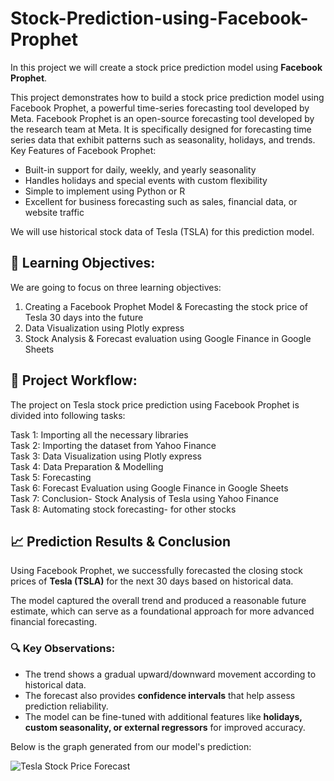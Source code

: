 # Stock-Prediction-using-Facebook-Prophet
In this project we will create a stock price prediction model using **Facebook Prophet**.

This project demonstrates how to build a stock price prediction model using Facebook Prophet, a powerful time-series forecasting tool developed by Meta.
Facebook Prophet is an open-source forecasting tool developed by the research team at Meta. It is specifically designed for forecasting time series data that exhibit patterns such as seasonality, holidays, and trends. </br>
Key Features of Facebook Prophet:

* Built-in support for daily, weekly, and yearly seasonality
* Handles holidays and special events with custom flexibility
* Simple to implement using Python or R
* Excellent for business forecasting such as sales, financial data, or website traffic </br>

We will use historical stock data of Tesla (TSLA) for this prediction model.

## 🎯 Learning Objectives:
We are going to focus on three learning objectives:

1) Creating a Facebook Prophet Model & Forecasting the stock price of Tesla 30 days into the future
2) Data Visualization using Plotly express
3) Stock Analysis & Forecast evaluation using Google Finance in Google Sheets

## 📌 Project Workflow:
The project on Tesla stock price prediction using Facebook Prophet is divided into following tasks:

Task 1: Importing all the necessary libraries </br>
Task 2: Importing the dataset from Yahoo Finance </br>
Task 3: Data Visualization using Plotly express </br>
Task 4: Data Preparation & Modelling </br>
Task 5: Forecasting </br>
Task 6: Forecast Evaluation using Google Finance in Google Sheets</br>
Task 7: Conclusion-  Stock Analysis of Tesla using Yahoo Finance </br>
Task 8: Automating stock forecasting- for other stocks

## 📈 Prediction Results & Conclusion

Using Facebook Prophet, we successfully forecasted the closing stock prices of **Tesla (TSLA)** for the next 30 days based on historical data.

The model captured the overall trend and produced a reasonable future estimate, which can serve as a foundational approach for more advanced financial forecasting.

### 🔍 Key Observations:
- The trend shows a gradual upward/downward movement according to historical data.
- The forecast also provides **confidence intervals** that help assess prediction reliability.
- The model can be fine-tuned with additional features like **holidays, custom seasonality, or external regressors** for improved accuracy.

Below is the graph generated from our model's prediction:

![Tesla Stock Price Forecast](images/Evaluation.png)

